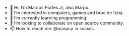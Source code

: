 - 👋 Hi, I’m Marcos Portes Jr, also Marpo.
- 👀 I’m interested in computers, games and broa de fubá.
- 🌱 I’m currently learning programming.
- 💞️ I’m looking to collaborate on open source community.
- 📫 How to reach me: @marpojr in socials.

<!---
marpojr/marpojr is a ✨ special ✨ repository because its `README.md` (this file) appears on your GitHub profile.
You can click the Preview link to take a look at your changes.
--->
